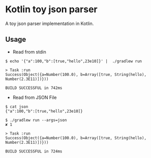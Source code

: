 # Kotlin toy json parser

A toy json parser implementation in Kotlin.

## Usage

* Read from stdin

```shell
$ echo '{"a":100,"b":[true,"hello",23e10]}' |  ./gradlew run

> Task :run
Success(Object({a=Number(100.0), b=Array([true, String(hello), Number(2.3E11)])}))

BUILD SUCCESSFUL in 742ms
```

* Read from JSON File

```shell
$ cat json
{"a":100,"b":[true,"hello",23e10]}

$ ./gradlew run --args=json                                                                                                                       ✘ 1

> Task :run
Success(Object({a=Number(100.0), b=Array([true, String(hello), Number(2.3E11)])}))

BUILD SUCCESSFUL in 724ms
```
